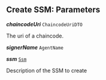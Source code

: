 

## Create SSM: Parameters





  
<article>

***chaincodeUri*** `ChaincodeUriDTO` 

The uri of a chaincode.

</article>
<article>

***signerName*** `AgentName` 

</article>
<article>

***ssm*** [`Ssm`](/docs/ssm-chaincode-models--page#signing-state-machine) 

Description of the SSM to create

</article>

